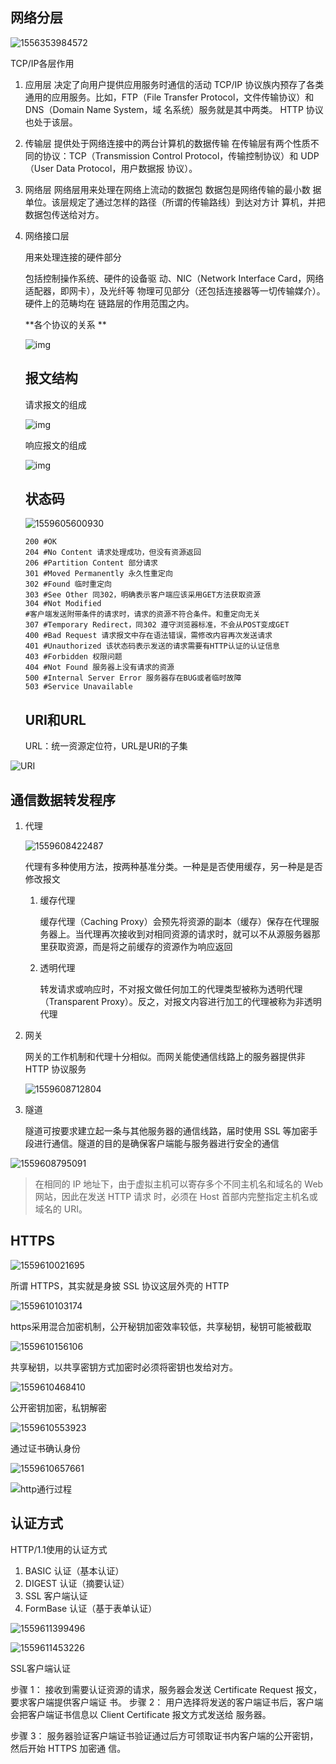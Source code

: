 ##  网络分层

![1556353984572](.\image\网络分层.png)

TCP/IP各层作用

1. 应用层
   决定了向用户提供应用服务时通信的活动
   TCP/IP 协议族内预存了各类通用的应用服务。比如，FTP（File Transfer Protocol，文件传输协议）和 DNS（Domain Name System，域 名系统）服务就是其中两类。
   HTTP 协议也处于该层。

2. 传输层
   提供处于网络连接中的两台计算机的数据传输
   在传输层有两个性质不同的协议：TCP（Transmission Control Protocol，传输控制协议）和 UDP（User Data Protocol，用户数据报 协议）。

3. 网络层
   网络层用来处理在网络上流动的数据包
   数据包是网络传输的最小数 据单位。该层规定了通过怎样的路径（所谓的传输路线）到达对方计 算机，并把数据包传送给对方。

4. 网络接口层

   用来处理连接的硬件部分

   包括控制操作系统、硬件的设备驱 动、NIC（Network Interface Card，网络适配器，即网卡），及光纤等 物理可见部分（还包括连接器等一切传输媒介）。硬件上的范畴均在 链路层的作用范围之内。

   **各个协议的关系 **

   ![img](image\协议之间的关系.jpg)

   ## 报文结构

   请求报文的组成

   ![img](image\请求报文.jpg)

   响应报文的组成

   ![img](image\响应报文.jpg)

   ## 状态码

   ![1559605600930](image\状态码.png)

   ```
   200 #OK
   204 #No Content 请求处理成功，但没有资源返回
   206 #Partition Content 部分请求
   301 #Moved Permanently 永久性重定向
   302 #Found 临时重定向
   303 #See Other 同302，明确表示客户端应该采用GET方法获取资源
   304 #Not Modified
   #客户端发送附带条件的请求时，请求的资源不符合条件。和重定向无关
   307 #Temporary Redirect，同302 遵守浏览器标准，不会从POST变成GET
   400 #Bad Request 请求报文中存在语法错误，需修改内容再次发送请求
   401 #Unauthorized 该状态码表示发送的请求需要有HTTP认证的认证信息
   403 #Forbidden 权限问题
   404 #Not Found 服务器上没有请求的资源
   500 #Internal Server Error 服务器存在BUG或者临时故障
   503 #Service Unavailable
   ```

   

   ## URI和URL

   URL：统一资源定位符，URL是URI的子集

![URI](image\uri.jpg)

## 通信数据转发程序

1. 代理

   ![1559608422487](image\代理服务器.png)

   代理有多种使用方法，按两种基准分类。一种是是否使用缓存，另一种是是否修改报文

   1. 缓存代理

      缓存代理（Caching Proxy）会预先将资源的副本（缓存）保存在代理服务器上。当代理再次接收到对相同资源的请求时，就可以不从源服务器那里获取资源，而是将之前缓存的资源作为响应返回 

   2. 透明代理

      转发请求或响应时，不对报文做任何加工的代理类型被称为透明代理（Transparent Proxy）。反之，对报文内容进行加工的代理被称为非透明代理 

2. 网关

   网关的工作机制和代理十分相似。而网关能使通信线路上的服务器提供非 HTTP 协议服务 

   ![1559608712804](image\网关.png)

3. 隧道

   隧道可按要求建立起一条与其他服务器的通信线路，届时使用 SSL 等加密手段进行通信。隧道的目的是确保客户端能与服务器进行安全的通信 

![1559608795091](image\隧道.png)

>  在相同的 IP 地址下，由于虚拟主机可以寄存多个不同主机名和域名的 Web 网站，因此在发送 HTTP 请求
> 时，必须在 Host 首部内完整指定主机名或域名的 URI。 

## HTTPS

![1559610021695](image\https.png)

所谓 HTTPS，其实就是身披 SSL 协议这层外壳的 HTTP 

![1559610103174](image\https结构.png)

https采用混合加密机制，公开秘钥加密效率较低，共享秘钥，秘钥可能被截取

![1559610156106](E:\GitWorkStation\notes\网络\image\混合加密机制.png)

共享秘钥，以共享密钥方式加密时必须将密钥也发给对方。 

![1559610468410](image\共享秘钥.png)

公开密钥加密，私钥解密

![1559610553923](E:\GitWorkStation\notes\网络\image\公开秘钥.png)

通过证书确认身份

![1559610657661](E:\GitWorkStation\notes\网络\image\数字证书.png)

![http通行过程](image\建立HTTPS通信过程.png)

## 认证方式

HTTP/1.1使用的认证方式

1. BASIC 认证（基本认证）
2. DIGEST 认证（摘要认证）
3. SSL 客户端认证
4. FormBase 认证（基于表单认证） 

![1559611399496](image\Basic认证.png)

![1559611453226](image\digst认证.png)

SSL客户端认证

步骤 1： 接收到需要认证资源的请求，服务器会发送 Certificate Request 报文，要求客户端提供客户端证
书。
步骤 2： 用户选择将发送的客户端证书后，客户端会把客户端证书信息以 Client Certificate 报文方式发送给
服务器。 

步骤 3： 服务器验证客户端证书验证通过后方可领取证书内客户端的公开密钥，然后开始 HTTPS 加密通
信。 